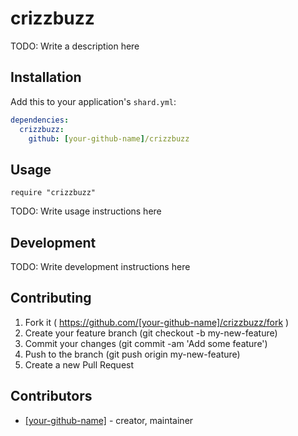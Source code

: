 # crizzbuzz

TODO: Write a description here

## Installation


Add this to your application's `shard.yml`:

```yaml
dependencies:
  crizzbuzz:
    github: [your-github-name]/crizzbuzz
```


## Usage


```crystal
require "crizzbuzz"
```


TODO: Write usage instructions here

## Development

TODO: Write development instructions here

## Contributing

1. Fork it ( https://github.com/[your-github-name]/crizzbuzz/fork )
2. Create your feature branch (git checkout -b my-new-feature)
3. Commit your changes (git commit -am 'Add some feature')
4. Push to the branch (git push origin my-new-feature)
5. Create a new Pull Request

## Contributors

- [[your-github-name]](https://github.com/[your-github-name])  - creator, maintainer
